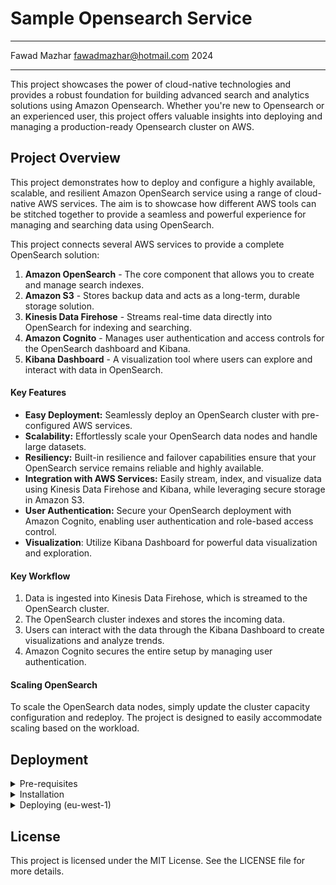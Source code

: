 # Sample Opensearch Service
---

Fawad Mazhar <fawadmazhar@hotmail.com> 2024

---

This project showcases the power of cloud-native technologies and provides a robust foundation for building advanced search and analytics solutions using Amazon Opensearch. Whether you're new to Opensearch or an experienced user, this project offers valuable insights into deploying and managing a production-ready Opensearch cluster on AWS.

## Project Overview

This project demonstrates how to deploy and configure a highly available, scalable, and resilient Amazon OpenSearch service using a range of cloud-native AWS services. The aim is to showcase how different AWS tools can be stitched together to provide a seamless and powerful experience for managing and searching data using OpenSearch.

This project connects several AWS services to provide a complete OpenSearch solution:

1. <b>Amazon OpenSearch</b> - The core component that allows you to create and manage search indexes.
2. <b>Amazon S3</b> - Stores backup data and acts as a long-term, durable storage solution.
3. <b>Kinesis Data Firehose</b> - Streams real-time data directly into OpenSearch for indexing and searching.
4. <b>Amazon Cognito</b> - Manages user authentication and access controls for the OpenSearch dashboard and Kibana.
5. <b>Kibana Dashboard</b> - A visualization tool where users can explore and interact with data in OpenSearch.


#### Key Features

- <b>Easy Deployment:</b> Seamlessly deploy an OpenSearch cluster with pre-configured AWS services.
- <b>Scalability:</b> Effortlessly scale your OpenSearch data nodes and handle large datasets.
- <b>Resiliency:</b> Built-in resilience and failover capabilities ensure that your OpenSearch service remains reliable and highly available.
- <b>Integration with AWS Services:</b> Easily stream, index, and visualize data using Kinesis Data Firehose and Kibana, while leveraging secure storage in Amazon S3.
- <b>User Authentication:</b> Secure your OpenSearch deployment with Amazon Cognito, enabling user authentication and role-based access control.
- <b>Visualization</b>: Utilize Kibana Dashboard for powerful data visualization and exploration.


#### Key Workflow

1. Data is ingested into Kinesis Data Firehose, which is streamed to the OpenSearch cluster.
2. The OpenSearch cluster indexes and stores the incoming data.
3. Users can interact with the data through the Kibana Dashboard to create visualizations and analyze trends.
4.  Amazon Cognito secures the entire setup by managing user authentication.

#### Scaling OpenSearch

To scale the OpenSearch data nodes, simply update the cluster capacity configuration and redeploy. The project is designed to easily accommodate scaling based on the workload.

## Deployment
<details>
  <summary>Pre-requisites</summary>

  - 🔧 AWS CLI Installed & Configured 👉 [Get help here](https://aws.amazon.com/cli/)
  - 🔧 Node.js 18.x+
  - 🔧 AWS CDK 👉 [Get help here](https://docs.aws.amazon.com/cdk/latest/guide/getting_started.html) 
  - 🔧 A VPC deployed [Get help here](https://github.com/fawad1985/aws-sample-vpc)
</details>

<details>
  <summary>Installation</summary>
  Run command:

  ```bash
  npm install
  npm run bootstrap:dev
  ```
</details>
  
<details>
  <summary>Deploying (eu-west-1)</summary>
  Run command:

  ```bash
  npm run deploy:dev
  ```
</details>


## License

This project is licensed under the MIT License. See the LICENSE file for more details.